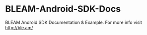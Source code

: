 # BLEAM-Android-SDK-Docs
BLEAM Android SDK Documentation &amp; Example. For more info visit http://ble.am/
